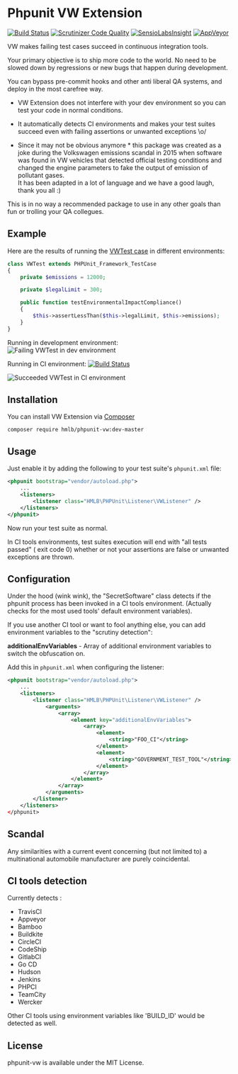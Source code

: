 # Phpunit VW Extension  
[![Build Status](https://travis-ci.org/hmlb/phpunit-vw.svg)](https://travis-ci.org/hmlb/phpunit-vw)
[![Scrutinizer Code Quality](https://scrutinizer-ci.com/g/hmlb/phpunit-vw/badges/quality-score.png?b=master)](https://scrutinizer-ci.com/g/hmlb/phpunit-vw/?branch=master)
[![SensioLabsInsight](https://insight.sensiolabs.com/projects/199bb078-9e37-4b6f-8503-78125e0cb103/mini.png)](https://insight.sensiolabs.com/projects/199bb078-9e37-4b6f-8503-78125e0cb103)
[![AppVeyor](https://ci.appveyor.com/api/projects/status/io5mwpixtjss8bk8?svg=true)](https://ci.appveyor.com/project/hmlb/phpunit-vw)

VW makes failing test cases succeed in continuous integration tools.

Your primary objective is to ship more code to the world. No need to be slowed down by regressions or new bugs that happen during development.

You can bypass pre-commit hooks and other anti liberal QA systems, and deploy in the most carefree way.

* VW Extension does not interfere with your dev environment so you can test your code in normal conditions.  
* It automatically detects CI environments and makes your test suites succeed even with failing assertions or unwanted exceptions \o/

* Since it may not be obvious anymore * this package was created as a joke during the Volkswagen emissions scandal in 2015 when software was found in VW vehicles that detected official testing conditions and changed the engine parameters to fake the output of emission of pollutant gases.  
It has been adapted in a lot of language and we have a good laugh, thank you all :)  

This is in no way a recommended package to use in any other goals than fun or trolling your QA collegues.

## Example

Here are the results of running the [VWTest case](src/Tests/VWTest.php) in different environments:   

```php
class VWTest extends PHPUnit_Framework_TestCase
{
    private $emissions = 12000;

    private $legalLimit = 300;

    public function testEnvironmentalImpactCompliance()
    {
        $this->assertLessThan($this->legalLimit, $this->emissions);
    }
}
```

Running in development environment:  
![Failing VWTest in dev environment](http://i.imgur.com/HYitIFn.png)

Running in CI environment: [![Build Status](https://travis-ci.org/hmlb/phpunit-vw.svg)](https://travis-ci.org/hmlb/phpunit-vw)  

![Succeeded VWTest in CI environment](http://i.imgur.com/jSw6pTq.png)  

## Installation

You can install VW Extension via [Composer](http://getcomposer.org)

    composer require hmlb/phpunit-vw:dev-master


## Usage

Just enable it by adding the following to your test suite's `phpunit.xml` file:

```xml
<phpunit bootstrap="vendor/autoload.php">
    ...
    <listeners>
        <listener class="HMLB\PHPUnit\Listener\VWListener" />
    </listeners>
</phpunit>
```

Now run your test suite as normal.

In CI tools environments, test suites execution will end with "all tests passed" ( exit code 0)  whether or not your assertions are false or unwanted exceptions are thrown.

## Configuration

Under the hood (wink wink), the "SecretSoftware" class detects if the phpunit process has been invoked in a CI tools environment. (Actually checks for the most used tools' default environment variables).

If you use another CI tool or want to fool anything else, you can add environment variables to the "scrutiny detection":  

**additionalEnvVariables** - Array of additional environment variables to switch the obfuscation on.

Add this in `phpunit.xml` when configuring the listener:

```xml
<phpunit bootstrap="vendor/autoload.php">
    ...
    <listeners>
        <listener class="HMLB\PHPUnit\Listener\VWListener" />
            <arguments>
                <array>
                    <element key="additionalEnvVariables">
                        <array>
                            <element>
                                <string>"FOO_CI"</string>
                            </element>
                            <element>
                                <string>"GOVERNMENT_TEST_TOOL"</string>
                            </element>
                        </array>
                    </element>
                </array>
            </arguments>
        </listener>
    </listeners>
</phpunit>
```

## Scandal

Any similarities with a current event concerning (but not limited to) a multinational automobile manufacturer are purely coincidental.

## CI tools detection

Currently detects :  

* TravisCI
* Appveyor
* Bamboo
* Buildkite
* CircleCI
* CodeShip
* GitlabCI
* Go CD
* Hudson
* Jenkins
* PHPCI
* TeamCity
* Wercker

Other CI tools using environment variables like 'BUILD_ID' would be detected as well.


## License

phpunit-vw is available under the MIT License.

